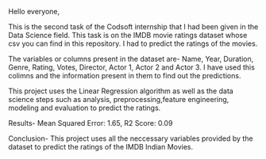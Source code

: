 Hello everyone,



This is the second task of the Codsoft internship that I had been given in the Data Science field. This task is on the IMDB movie ratings dataset whose csv you can find in this repository. I had to predict the ratings of the movies.



The variables or columns present in the dataset are- Name, Year, Duration, Genre, Rating, Votes, Director, Actor 1, Actor 2 and Actor 3. I have used this colimns and the information present in them to find out the predictions.



This project uses the Linear Regression algorithm as well as the data science steps such as analysis, preprocessing,feature engineering, modeling and evaluation to predict the ratings.



Results- Mean Squared Error: 1.65,
R2 Score: 0.09



Conclusion- This project uses all the neccessary variables provided by the dataset to predict the ratings of the IMDB Indian Movies.
